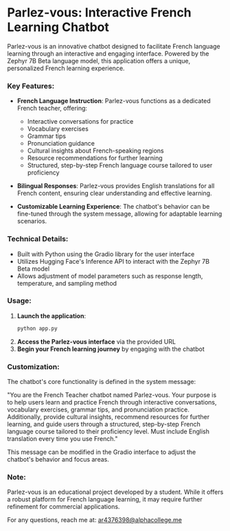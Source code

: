 # **Parlez-vous: Interactive French Learning Chatbot**

Parlez-vous is an innovative chatbot designed to facilitate French language learning through an interactive and engaging interface. Powered by the Zephyr 7B Beta language model, this application offers a unique, personalized French learning experience.

### Key Features:

- **French Language Instruction**: Parlez-vous functions as a dedicated French teacher, offering:
  - Interactive conversations for practice
  - Vocabulary exercises
  - Grammar tips
  - Pronunciation guidance
  - Cultural insights about French-speaking regions
  - Resource recommendations for further learning
  - Structured, step-by-step French language course tailored to user proficiency

- **Bilingual Responses**: Parlez-vous provides English translations for all French content, ensuring clear understanding and effective learning.

- **Customizable Learning Experience**: The chatbot's behavior can be fine-tuned through the system message, allowing for adaptable learning scenarios.

### Technical Details:

- Built with Python using the Gradio library for the user interface
- Utilizes Hugging Face's Inference API to interact with the Zephyr 7B Beta model
- Allows adjustment of model parameters such as response length, temperature, and sampling method

### Usage:

1. **Launch the application**:
   ```bash
   python app.py
   ```
2. **Access the Parlez-vous interface** via the provided URL
3. **Begin your French learning journey** by engaging with the chatbot

### Customization:

The chatbot's core functionality is defined in the system message:

"You are the French Teacher chatbot named Parlez-vous. Your purpose is to help users learn and practice French through interactive conversations, vocabulary exercises, grammar tips, and pronunciation practice. Additionally, provide cultural insights, recommend resources for further learning, and guide users through a structured, step-by-step French language course tailored to their proficiency level. Must include English translation every time you use French."

This message can be modified in the Gradio interface to adjust the chatbot's behavior and focus areas.

### Note:

Parlez-vous is an educational project developed by a student. While it offers a robust platform for French language learning, it may require further refinement for commercial applications.

For any questions, reach me at: [ar4376398@alphacollege.me](mailto:ar4376398@alphacollege.me)
